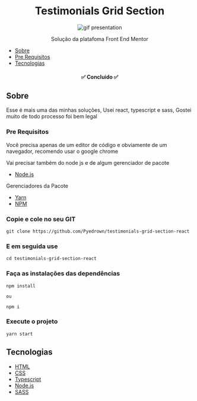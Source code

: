 <h1 align="center">Testimonials Grid Section</h1>

<div align="center">
  <img
       src="https://github.com/Pyedrown/testimonials-grid-section-react/blob/master/presentation.gif"
       alt="gif presentation" 
  />
</div>

<p align="center">Solução da platafoma Front End Mentor</p>

* [Sobre](#Sobre)
* [Pre Requisitos](#Pre-requisitos)
* [Tecnologias](#tecnologias)

<h4 align="center">
  ✅ Concluido ✅
</h4>

## Sobre
Esse é mais uma das minhas soluções, Usei react, typescript e sass, Gostei muito de todo processo foi bem legal

### Pre Requisitos
Você precisa apenas de um editor de código e obviamente de um navegador, recomendo usar o google chrome

Vai precisar também do node js e de algum gerenciador de pacote

* [Node.js](https://nodejs.org/en/)

Gerenciadores da Pacote

* [Yarn](https://classic.yarnpkg.com/lang/en/docs/install/#windows-stable)
* [NPM](https://docs.npmjs.com/downloading-and-installing-node-js-and-npm)

### Copie e cole no seu GIT
```
git clone https://github.com/Pyedrown/testimonials-grid-section-react
```

### E em seguida use
```
cd testimonials-grid-section-react
```

### Faça as instalações das dependências
```
npm install

ou

npm i
```

### Execute o projeto
```
yarn start
```

## Tecnologias

- [HTML](https://developer.mozilla.org/pt-BR/docs/Web/HTML)
- [CSS](https://developer.mozilla.org/pt-BR/docs/Web/CSS)
- [Typescript](https://www.typescriptlang.org)
- [Node.js](https://nodejs.org/en/)
- [SASS](https://sass-lang.com)
